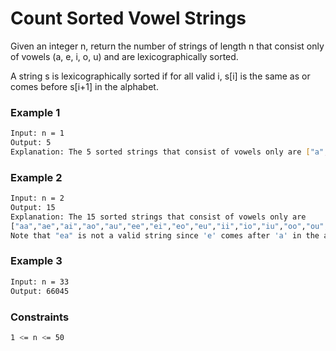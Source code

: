 # Count Sorted Vowel Strings

Given an integer n, return the number of strings of length n that consist only of vowels (a, e, i, o, u) and are lexicographically sorted.

A string s is lexicographically sorted if for all valid i, s[i] is the same as or comes before s[i+1] in the alphabet.

### Example 1
```sh
Input: n = 1
Output: 5
Explanation: The 5 sorted strings that consist of vowels only are ["a","e","i","o","u"].
```

### Example 2
```sh
Input: n = 2
Output: 15
Explanation: The 15 sorted strings that consist of vowels only are
["aa","ae","ai","ao","au","ee","ei","eo","eu","ii","io","iu","oo","ou","uu"].
Note that "ea" is not a valid string since 'e' comes after 'a' in the alphabet.
```

### Example 3
```sh
Input: n = 33
Output: 66045
```

### Constraints
```sh
1 <= n <= 50 
```
